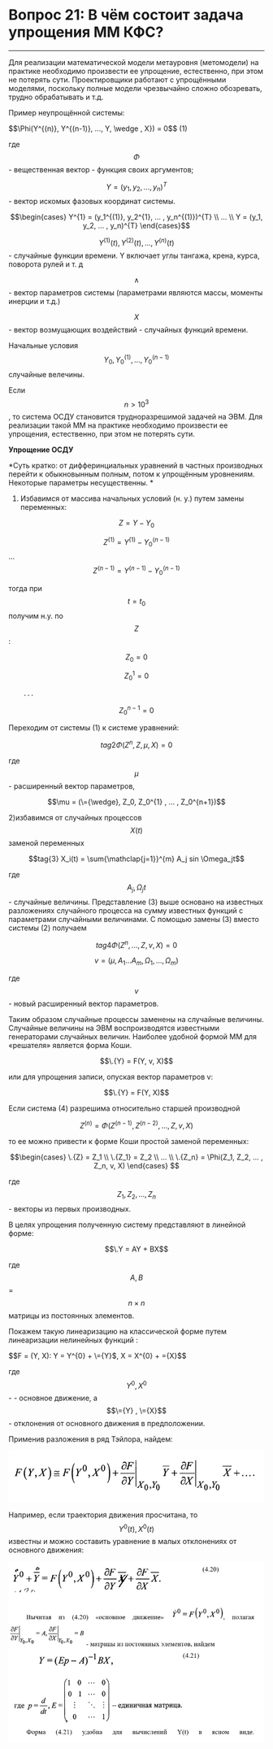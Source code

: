 # Вопрос 21: В чём состоит задача упрощения ММ КФС?
___

Для реализации математической модели метауровня (метомодели) на практике необходимо произвести ее упрощение, естественно, при этом не потерять сути.  Проектировщики работают с упрощёнными моделями, поскольку полные модели чрезвычайно сложно обозревать, трудно обрабатывать и т.д.

Пример неупрощённой системы:

$$\Phi(Y^{(n)}, Y^{(n-1)}, ..., Y, \wedge , X}) = 0$$											(1)

где $$\Phi$$ - вещественная вектор - функция своих аргументов; 

$$Y = (y_1, y_2, ... , y_n)^{T}$$  - вектор искомых фазовых координат системы.

$$\begin{cases}
   Y^{1} = (y_1^{(1)}, y_2^{1}, ... , y_n^{(1)})^{T} \\
   				...			\\
   Y = (y_1, y_2, ... , y_n)^{T}
\end{cases}$$


$$Y^{(1)}(t), Y^{(2)}(t), ... , Y^{(n)}(t)$$ - случайные функции времени. Y  включает углы тангажа, крена, курса, поворота рулей и т. д

$$\wedge$$ - вектор параметров системы (параметрами являются массы, моменты инерции и т.д.)

$$X$$ - вектор возмущающих воздействий - случайных функций времени.

Начальные условия $$Y_0 , Y_0^{(1)} , ... , Y_0^{(n-1)}$$ случайные велечины.

Если $$n > 10^3$$, то система ОСДУ становится трудноразрешимой задачей на ЭВМ.
Для реализации такой ММ на практике необходимо произвести ее упрощения, естественно, при этом не потерять сути.

**Упрощение ОСДУ**

*Суть кратко: от дифферинциальных уравнений в частных производных перейти к обыкновынным полным, потом к упрощённым уровнениям. Некоторые параметры несущественны. *

1. Избавимся от массива начальных условий (н. у.) путем замены переменных:

$$Z = Y - Y_0$$

$$Z^{(1)} = Y^{(1)} - Y_0^{(n-1)}$$
			...
$$Z^{(n-1)} = Y^{(n-1)} - Y_0^{(n-1)}$$

тогда при $$t = t_0$$ получим н.у. по $$Z$$:

$$Z_0 = 0$$

$$Z_0^{1} = 0$$

		...

$$Z_0^{n-1} = 0$$

Переходим от системы (1) к системе уравнений: 

$$tag{2} \Phi(Z^{n}, Z, \mu, X) = 0$$

где $$\mu$$ - расширенный вектор параметров, 

$$\mu = (\={\wedge}, Z_0, Z_0^{1} , ... , Z_0^{n+1})$$

2)избавимся от случайных процессов $$X(t)$$ заменой переменных

$$tag{3} X_i(t) = \sum{\mathclap{j=1}}^{m} A_j sin \Omega_jt$$

где $$A_j , \Omega_jt$$ - случайные величины. Представление (3) выше основано на известных разложениях случайного процесса на сумму известных функций с параметрами случайными величинами. С помощью замены (3) вместо системы (2) получаем	

$$tag{4} \Phi(Z^{n}, ... , Z, v, X) = 0$$

$$v = (\mu , A_1 ... A_m, \Omega_1, ... , \Omega_m)$$

где $$v$$ - новый расширенный вектор параметров.

Таким образом случайные процессы заменены на случайные величины. Случайные величины на ЭВМ воспроизводятся известными генераторами случайных величин.
Наиболее удобной формой ММ для «решателя» является форма Коши.

$$\.{Y} = F(Y, v, X)$$

или для упрощения записи, опуская вектор параметров v:

$$\.{Y} = F(Y, X)$$

Если система (4) разрешима относительно старшей производной

$$Z^{(n)} = \Phi (Z^{(n-1)}, Z^{(n-2)}, ... , Z, v, X)$$

то ее можно привести к форме Коши простой заменой переменных:

$$\begin{cases}
   \.{Z} = Z_1 \\
   \.{Z_1} = Z_2 \\
   ... \\
   \.{Z_n} = \Phi(Z_1, Z_2, ... , Z_n, v, X)
\end{cases} $$

где $$Z_1, Z_2, ... , Z_n$$ - векторы из первых производных.

В целях упрощения полученную систему представляют в линейной форме:	

$$\.Y = AY + BX$$

где $$A, B$$ = $$n × n$$ матрицы из постоянных элементов.

Покажем такую линеаризацию на классической форме путем линеаризации нелинейных функций :

$$F = (Y, X): Y = Y^{0} + \={Y}$,  X = X^{0} + \={X}$$

где $$Y^{0}, X^{0}$$ -  - основное движение, а $$\={Y} , \={X}$$ - отклонения от основного движения в предположении.

Применив разложения в ряд Тэйлора, найдем: 

![formula](../resources/imgs/21-1.png)


Например, если траектория движения  просчитана, то $$Y^{0}(t),  X^{0}(t)$$  известны и можно составить уравнение в малых отклонениях от основного движения:	

![formula](../resources/imgs/21-2.png)